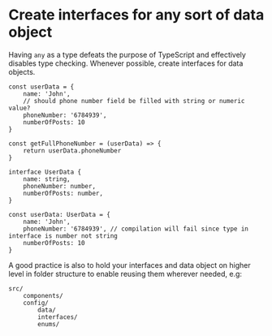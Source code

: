 # Create interfaces for any sort of data object


Having `any` as a type defeats the purpose of TypeScript and effectively disables type checking. Whenever possible, create interfaces for data objects.

```
const userData = {
	name: 'John',
	// should phone number field be filled with string or numeric value?
	phoneNumber: '6784939',
	numberOfPosts: 10
}

const getFullPhoneNumber = (userData) => {
	return userData.phoneNumber
}
```

```
interface UserData {
	name: string,
	phoneNumber: number,
	numberOfPosts: number,
}

const userData: UserData = {
	name: 'John',
	phoneNumber: '6784939', // compilation will fail since type in interface is number not string
	numberOfPosts: 10
}
```

A good practice is also to hold your interfaces and data object on higher level in folder structure to enable reusing them wherever needed, e.g:

```
src/
	components/
	config/
		data/
		interfaces/
		enums/
```


